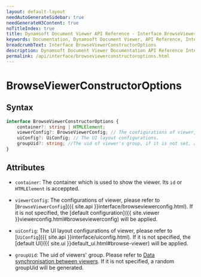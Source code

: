 ```yaml
---
layout: default-layout
needAutoGenerateSidebar: true
needGenerateH3Content: true
noTitleIndex: true
title: Dynamsoft Document Viewer API Reference - Interface BrowseViewerConstructorOptions
keywords: Documentation, Dynamsoft Document Viewer, API Reference, Interface BrowseViewerConstructorOptions
breadcrumbText: Interface BrowseViewerConstructorOptions
description: Dynamsoft Document Viewer Documentation API Reference Interface BrowseViewerConstructorOptions Page
permalink: /api/interface/browseviewerconstructoroptions.html
---
```


# BrowseViewerConstructorOptions

## Syntax

```typescript
interface BrowseViewerConstructorOptions {
	container?: string | HTMLElement;
	viewerConfig?: BrowseViewerConfig; // The configurations of viewer, such as page style, minZoom, maxZoom and so on.
	uiConfig?: UiConfig; // The UI layout configurations.
	groupUid?: string; //The uid of viewer's group, if it is not set, a random groupUid will generate.
}
```

## Attributes

- `container`: The container which is used to show the viewer. Its `id` or `HTMLElement` is acceppted.

- `viewerConfig`: The configurations of viewer, please refer to [`BrowseViewerConfig`]({{ site.api }}interface/browseviewerconfig.html). If it is not specified, the [default configuration]({{ site.viewer }}viewerconfig.html#browseviewerconfig) will be applied.

- `uiConfig`: The UI layout configurations of viewer, please refer to [`UiConfig`]({{ site.api }}interface/uiconfig.html). If it is not specified, the [default UI]({{ site.ui }}default_ui.html#browse-viewer) will be applied.

- `groupUid`: The uid of viewers' group. Please refer to [Data synchronisation between viewers](). If it is not specified, a random groupUid will be generated.